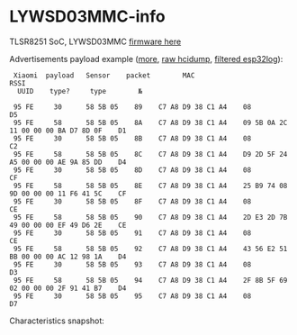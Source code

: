 # LYWSD03MMC-info

TLSR8251 SoC, LYWSD03MMC [firmware here](https://github.com/custom-components/sensor.mitemp_bt/issues/7#issuecomment-570829260)

Advertisements payload example ([more](https://github.com/custom-components/sensor.mitemp_bt/issues/7#issuecomment-568723038), [raw hcidump](https://github.com/custom-components/sensor.mitemp_bt/issues/7#issuecomment-566897865), [filtered esp32log](https://github.com/custom-components/sensor.mitemp_bt/issues/7#issuecomment-573395064)):
```
 Xiaomi  payload   Sensor    packet        MAC                                                  RSSI
  UUID    type?     type        №

 95 FE     30      58 5B 05    89    C7 A8 D9 38 C1 A4    08                                     D5
 95 FE     58      58 5B 05    8A    C7 A8 D9 38 C1 A4    09 5B 0A 2C 11 00 00 00 BA D7 8D 0F    D1
 95 FE     30      58 5B 05    8B    C7 A8 D9 38 C1 A4    08                                     C2
 95 FE     58      58 5B 05    8C    C7 A8 D9 38 C1 A4    D9 2D 5F 24 A5 00 00 00 AE 9A 85 DD    D4
 95 FE     30      58 5B 05    8D    C7 A8 D9 38 C1 A4    08                                     CF
 95 FE     58      58 5B 05    8E    C7 A8 D9 38 C1 A4    25 B9 74 08 9D 00 00 00 11 F6 41 5C    CF
 95 FE     30      58 5B 05    8F    C7 A8 D9 38 C1 A4    08                                     CE
 95 FE     58      58 5B 05    90    C7 A8 D9 38 C1 A4    2D E3 2D 7B 49 00 00 00 EF 49 D6 2E    CE
 95 FE     30      58 5B 05    91    C7 A8 D9 38 C1 A4    08                                     CE
 95 FE     58      58 5B 05    92    C7 A8 D9 38 C1 A4    43 56 E2 51 BB 00 00 00 AC 12 98 1A    D4
 95 FE     30      58 5B 05    93    C7 A8 D9 38 C1 A4    08                                     D3
 95 FE     58      58 5B 05    94    C7 A8 D9 38 C1 A4    2F 8B 5F 69 02 00 00 00 2F 91 41 B7    D4
 95 FE     30      58 5B 05    95    C7 A8 D9 38 C1 A4    08                                     D7
```

Characteristics snapshot:
